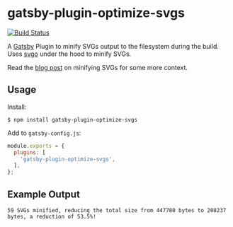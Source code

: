 # gatsby-plugin-optimize-svgs

[![Build Status](https://travis-ci.com/vzhou842/gatsby-plugin-optimize-svgs.svg?branch=master)](https://travis-ci.com/vzhou842/gatsby-plugin-optimize-svgs)

A [Gatsby](https://www.gatsbyjs.org/) Plugin to minify SVGs output to the filesystem during the build. Uses [svgo](https://github.com/svg/svgo) under the hood to minify SVGs.

Read the [blog post](https://victorzhou.com/blog/minify-svgs/) on minifying SVGs for some more context.

## Usage

Install:

```
$ npm install gatsby-plugin-optimize-svgs
```

Add to `gatsby-config.js`:

```js
module.exports = {
  plugins: [
    'gatsby-plugin-optimize-svgs',
  ],
};
```

## Example Output

```
59 SVGs minified, reducing the total size from 447780 bytes to 208237 bytes, a reduction of 53.5%!
```
